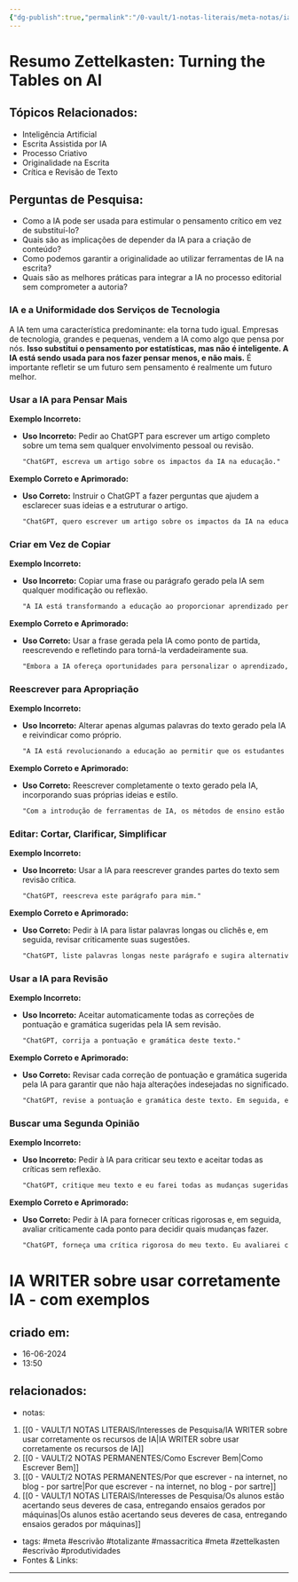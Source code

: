 ```yaml
---
{"dg-publish":true,"permalink":"/0-vault/1-notas-literais/meta-notas/ia-writer-sobre-usar-corretamente-ia-com-exemplos/","tags":["meta","escrivão","totalizante","massacritica","zettelkasten","produtividades"],"dgHomeLink":true,"dgShowLocalGraph":true,"dgShowFileTree":true,"dgEnableSearch":true}
---
```


# Resumo Zettelkasten: Turning the Tables on AI


## Tópicos Relacionados:
- Inteligência Artificial
- Escrita Assistida por IA
- Processo Criativo
- Originalidade na Escrita
- Crítica e Revisão de Texto

## Perguntas de Pesquisa:
- Como a IA pode ser usada para estimular o pensamento crítico em vez de substituí-lo?
- Quais são as implicações de depender da IA para a criação de conteúdo?
- Como podemos garantir a originalidade ao utilizar ferramentas de IA na escrita?
- Quais são as melhores práticas para integrar a IA no processo editorial sem comprometer a autoria?

### IA e a Uniformidade dos Serviços de Tecnologia
A IA tem uma característica predominante: ela torna tudo igual. Empresas de tecnologia, grandes e pequenas, vendem a IA como algo que pensa por nós. **Isso substitui o pensamento por estatísticas, mas não é inteligente. A IA está sendo usada para nos fazer pensar menos, e não mais.** É importante refletir se um futuro sem pensamento é realmente um futuro melhor.

### Usar a IA para Pensar Mais

**Exemplo Incorreto:**
- **Uso Incorreto:** Pedir ao ChatGPT para escrever um artigo completo sobre um tema sem qualquer envolvimento pessoal ou revisão.
  ```markdown
  "ChatGPT, escreva um artigo sobre os impactos da IA na educação."
  ```

**Exemplo Correto e Aprimorado:**
- **Uso Correto:** Instruir o ChatGPT a fazer perguntas que ajudem a esclarecer suas ideias e a estruturar o artigo.
  ```markdown
  "ChatGPT, quero escrever um artigo sobre os impactos da IA na educação. Faça-me perguntas que me ajudem a explicar minhas ideias claramente."
  ```

### Criar em Vez de Copiar

**Exemplo Incorreto:**
- **Uso Incorreto:** Copiar uma frase ou parágrafo gerado pela IA sem qualquer modificação ou reflexão.
  ```markdown
  "A IA está transformando a educação ao proporcionar aprendizado personalizado e adaptativo."
  ```

**Exemplo Correto e Aprimorado:**
- **Uso Correto:** Usar a frase gerada pela IA como ponto de partida, reescrevendo e refletindo para torná-la verdadeiramente sua.
  ```markdown
  "Embora a IA ofereça oportunidades para personalizar o aprendizado, é essencial considerar como essas ferramentas podem ser integradas de forma a realmente beneficiar os estudantes individualmente."
  ```

### Reescrever para Apropriação

**Exemplo Incorreto:**
- **Uso Incorreto:** Alterar apenas algumas palavras do texto gerado pela IA e reivindicar como próprio.
  ```markdown
  "A IA está revolucionando a educação ao permitir que os estudantes aprendam em seu próprio ritmo."
  ```

**Exemplo Correto e Aprimorado:**
- **Uso Correto:** Reescrever completamente o texto gerado pela IA, incorporando suas próprias ideias e estilo.
  ```markdown
  "Com a introdução de ferramentas de IA, os métodos de ensino estão evoluindo, permitindo que cada aluno progrida de acordo com seu próprio ritmo e necessidades específicas."
  ```

### Editar: Cortar, Clarificar, Simplificar

**Exemplo Incorreto:**
- **Uso Incorreto:** Usar a IA para reescrever grandes partes do texto sem revisão crítica.
  ```markdown
  "ChatGPT, reescreva este parágrafo para mim."
  ```

**Exemplo Correto e Aprimorado:**
- **Uso Correto:** Pedir à IA para listar palavras longas ou clichês e, em seguida, revisar criticamente suas sugestões.
  ```markdown
  "ChatGPT, liste palavras longas neste parágrafo e sugira alternativas mais curtas."
  ```

### Usar a IA para Revisão

**Exemplo Incorreto:**
- **Uso Incorreto:** Aceitar automaticamente todas as correções de pontuação e gramática sugeridas pela IA sem revisão.
  ```markdown
  "ChatGPT, corrija a pontuação e gramática deste texto."
  ```

**Exemplo Correto e Aprimorado:**
- **Uso Correto:** Revisar cada correção de pontuação e gramática sugerida pela IA para garantir que não haja alterações indesejadas no significado.
  ```markdown
  "ChatGPT, revise a pontuação e gramática deste texto. Em seguida, eu revisarei cada sugestão para garantir que não altere o significado original."
  ```

### Buscar uma Segunda Opinião

**Exemplo Incorreto:**
- **Uso Incorreto:** Pedir à IA para criticar seu texto e aceitar todas as críticas sem reflexão.
  ```markdown
  "ChatGPT, critique meu texto e eu farei todas as mudanças sugeridas."
  ```

**Exemplo Correto e Aprimorado:**
- **Uso Correto:** Pedir à IA para fornecer críticas rigorosas e, em seguida, avaliar criticamente cada ponto para decidir quais mudanças fazer.
  ```markdown
  "ChatGPT, forneça uma crítica rigorosa do meu texto. Eu avaliarei cada ponto e decidirei quais mudanças são apropriadas."
  ```
# IA WRITER sobre usar corretamente IA - com exemplos

## criado em: 
- 16-06-2024
- 13:50
## relacionados:
- notas:
1. [[0 - VAULT/1 NOTAS LITERAIS/Interesses de Pesquisa/IA WRITER sobre usar corretamente os recursos de IA\|IA WRITER sobre usar corretamente os recursos de IA]]
2. [[0 - VAULT/2 NOTAS PERMANENTES/Como Escrever Bem\|Como Escrever Bem]]
3. [[0 - VAULT/2 NOTAS PERMANENTES/Por que escrever - na internet, no blog - por sartre\|Por que escrever - na internet, no blog - por sartre]]
4. [[0 - VAULT/1 NOTAS LITERAIS/Interesses de Pesquisa/Os alunos estão acertando seus deveres de casa, entregando ensaios gerados por máquinas\|Os alunos estão acertando seus deveres de casa, entregando ensaios gerados por máquinas]]
- tags: #meta #escrivão #totalizante #massacritica #meta #zettelkasten #escrivão #produtividades
- Fontes & Links: 
---
